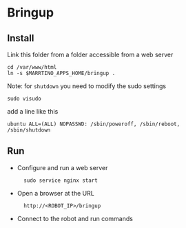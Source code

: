 # Bringup #

## Install ##

Link this folder from a folder accessible from a web server

    cd /var/www/html
    ln -s $MARRTINO_APPS_HOME/bringup .


Note: for ```shutdown``` you need to modify the sudo settings

    sudo visudo

add a line like this

    ubuntu ALL=(ALL) NOPASSWD: /sbin/poweroff, /sbin/reboot, /sbin/shutdown


## Run ##

* Configure and run a web server

        sudo service nginx start

* Open a browser at the URL

        http://<ROBOT_IP>/bringup


* Connect to the robot and run commands


